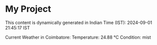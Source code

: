 # My Project

This content is dynamically generated in Indian Time (IST): 2024-09-01 21:45:17 IST


Current Weather in Coimbatore:
Temperature: 24.88 °C
Condition: mist
